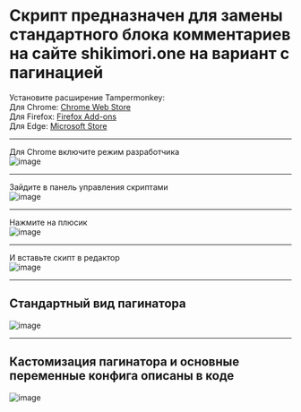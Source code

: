 # Скрипт предназначен для замены стандартного блока комментариев на сайте shikimori.one на вариант с пагинацией

Установите расширение Tampermonkey:  
Для Chrome: [Chrome Web Store](https://chrome.google.com/webstore/detail/tampermonkey/dhdgffkkebhmkfjojejmpbldmpobfkfo)  
Для Firefox: [Firefox Add-ons](https://addons.mozilla.org/firefox/addon/tampermonkey/)  
Для Edge: [Microsoft Store](https://microsoftedge.microsoft.com/addons/detail/tampermonkey/iikmkjmpaadaobahmlepeloendndfphd)  
___
Для Chrome включите режим разработчика  
![image](https://github.com/user-attachments/assets/c4438ff7-df35-413e-86d8-859382fbbae0)  
___
Зайдите в панель управления скриптами  
![image](https://github.com/user-attachments/assets/b003ae2d-f52d-450a-a530-849a6ebd60e8)  
___
Нажмите на плюсик  
![image](https://github.com/user-attachments/assets/8a28816f-64f0-4bd1-b579-591cd47ca161)  
___
И вставьте скипт в редактор  
![image](https://github.com/user-attachments/assets/ac0ae7bc-c5c7-4591-bd72-2371fbfedd13)  
___
## Стандартный вид пагинатора  
![image](https://github.com/user-attachments/assets/1ed561a6-4071-4f0c-8678-e11f4d05ccfe)  
___
## Кастомизация пагинатора и основные переменные конфига описаны в коде  
![image](https://github.com/user-attachments/assets/81822403-8ab6-4164-b594-863ea476b8b8)  








